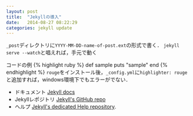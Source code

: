```yaml
---
layout: post
title:  "Jekyllの導入"
date:   2014-08-27 08:22:29
categories: jekyll update
---
```

`_post`ディレクトリに`YYYY-MM-DD-name-of-post.ext`の形式で書く．
`jekyll serve --watch`と唱えれば，手元で動く

コードの例
{% highlight ruby %}
def sample
  puts "sample"
end
{% endhighlight %}
`rouge`をインストール後，`_config.yml`に`highlighter: rouge`と追加すれば，windows環境下でもエラーがでない．

- ドキュメント [Jekyll docs][jekyll]
- Jekyllレポジトリ [Jekyll's GitHub repo][jekyll-gh]
- ヘルプ [Jekyll's dedicated Help repository][jekyll-help].

[jekyll]:      http://jekyllrb.com
[jekyll-gh]:   https://github.com/jekyll/jekyll
[jekyll-help]: https://github.com/jekyll/jekyll-help
